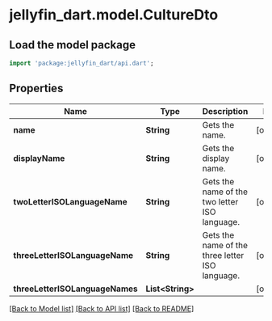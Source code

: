 # jellyfin_dart.model.CultureDto

## Load the model package
```dart
import 'package:jellyfin_dart/api.dart';
```

## Properties
Name | Type | Description | Notes
------------ | ------------- | ------------- | -------------
**name** | **String** | Gets the name. | [optional] 
**displayName** | **String** | Gets the display name. | [optional] 
**twoLetterISOLanguageName** | **String** | Gets the name of the two letter ISO language. | [optional] 
**threeLetterISOLanguageName** | **String** | Gets the name of the three letter ISO language. | [optional] 
**threeLetterISOLanguageNames** | **List&lt;String&gt;** |  | [optional] 

[[Back to Model list]](../README.md#documentation-for-models) [[Back to API list]](../README.md#documentation-for-api-endpoints) [[Back to README]](../README.md)


